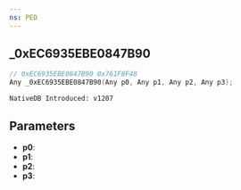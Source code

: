 ```yaml
---
ns: PED
---
```

## _0xEC6935EBE0847B90

```c
// 0xEC6935EBE0847B90 0x761F8F48
Any _0xEC6935EBE0847B90(Any p0, Any p1, Any p2, Any p3);
```

```
NativeDB Introduced: v1207
```

## Parameters
* **p0**:
* **p1**:
* **p2**:
* **p3**:
